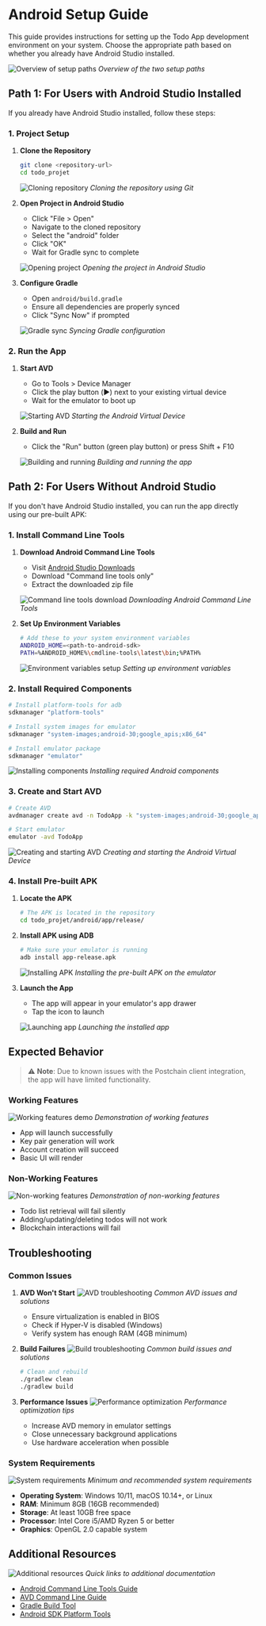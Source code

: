 # Android Setup Guide

This guide provides instructions for setting up the Todo App development environment on your system. Choose the appropriate path based on whether you already have Android Studio installed.

![Overview of setup paths](screenshots/setup-paths-overview.gif)
*Overview of the two setup paths*

## Path 1: For Users with Android Studio Installed

If you already have Android Studio installed, follow these steps:

### 1. Project Setup
1. **Clone the Repository**
   ```bash
   git clone <repository-url>
   cd todo_projet
   ```
   ![Cloning repository](screenshots/clone-repo.gif)
   *Cloning the repository using Git*

2. **Open Project in Android Studio**
   - Click "File > Open"
   - Navigate to the cloned repository
   - Select the "android" folder
   - Click "OK"
   - Wait for Gradle sync to complete

   ![Opening project](screenshots/open-project.gif)
   *Opening the project in Android Studio*

3. **Configure Gradle**
   - Open `android/build.gradle`
   - Ensure all dependencies are properly synced
   - Click "Sync Now" if prompted

   ![Gradle sync](screenshots/gradle-sync.gif)
   *Syncing Gradle configuration*

### 2. Run the App
1. **Start AVD**
   - Go to Tools > Device Manager
   - Click the play button (▶️) next to your existing virtual device
   - Wait for the emulator to boot up

   ![Starting AVD](screenshots/start-avd.gif)
   *Starting the Android Virtual Device*

2. **Build and Run**
   - Click the "Run" button (green play button) or press Shift + F10

   ![Building and running](screenshots/build-run.gif)
   *Building and running the app*

## Path 2: For Users Without Android Studio

If you don't have Android Studio installed, you can run the app directly using our pre-built APK:

### 1. Install Command Line Tools
1. **Download Android Command Line Tools**
   - Visit [Android Studio Downloads](https://developer.android.com/studio#command-tools)
   - Download "Command line tools only"
   - Extract the downloaded zip file

   ![Command line tools download](screenshots/cmdline-tools-download.png)
   *Downloading Android Command Line Tools*

2. **Set Up Environment Variables**
   ```bash
   # Add these to your system environment variables
   ANDROID_HOME=<path-to-android-sdk>
   PATH=%ANDROID_HOME%\cmdline-tools\latest\bin;%PATH%
   ```

   ![Environment variables setup](screenshots/env-vars-setup.gif)
   *Setting up environment variables*

### 2. Install Required Components
```bash
# Install platform-tools for adb
sdkmanager "platform-tools"

# Install system images for emulator
sdkmanager "system-images;android-30;google_apis;x86_64"

# Install emulator package
sdkmanager "emulator"
```

![Installing components](screenshots/install-components.gif)
*Installing required Android components*

### 3. Create and Start AVD
```bash
# Create AVD
avdmanager create avd -n TodoApp -k "system-images;android-30;google_apis;x86_64"

# Start emulator
emulator -avd TodoApp
```

![Creating and starting AVD](screenshots/create-start-avd.gif)
*Creating and starting the Android Virtual Device*

### 4. Install Pre-built APK
1. **Locate the APK**
   ```bash
   # The APK is located in the repository
   cd todo_projet/android/app/release/
   ```

2. **Install APK using ADB**
   ```bash
   # Make sure your emulator is running
   adb install app-release.apk
   ```

   ![Installing APK](screenshots/install-apk.gif)
   *Installing the pre-built APK on the emulator*

3. **Launch the App**
   - The app will appear in your emulator's app drawer
   - Tap the icon to launch

   ![Launching app](screenshots/launch-app.gif)
   *Launching the installed app*

## Expected Behavior

> ⚠️ **Note**: Due to known issues with the Postchain client integration, the app will have limited functionality.

### Working Features
![Working features demo](screenshots/working-features.gif)
*Demonstration of working features*

- App will launch successfully
- Key pair generation will work
- Account creation will succeed
- Basic UI will render

### Non-Working Features
![Non-working features](screenshots/non-working-features.gif)
*Demonstration of non-working features*

- Todo list retrieval will fail silently
- Adding/updating/deleting todos will not work
- Blockchain interactions will fail

## Troubleshooting

### Common Issues
1. **AVD Won't Start**
   ![AVD troubleshooting](screenshots/avd-troubleshooting.gif)
   *Common AVD issues and solutions*
   - Ensure virtualization is enabled in BIOS
   - Check if Hyper-V is disabled (Windows)
   - Verify system has enough RAM (4GB minimum)

2. **Build Failures**
   ![Build troubleshooting](screenshots/build-troubleshooting.gif)
   *Common build issues and solutions*
   ```bash
   # Clean and rebuild
   ./gradlew clean
   ./gradlew build
   ```

3. **Performance Issues**
   ![Performance optimization](screenshots/performance-optimization.gif)
   *Performance optimization tips*
   - Increase AVD memory in emulator settings
   - Close unnecessary background applications
   - Use hardware acceleration when possible

### System Requirements

![System requirements](screenshots/system-requirements.png)
*Minimum and recommended system requirements*

- **Operating System**: Windows 10/11, macOS 10.14+, or Linux
- **RAM**: Minimum 8GB (16GB recommended)
- **Storage**: At least 10GB free space
- **Processor**: Intel Core i5/AMD Ryzen 5 or better
- **Graphics**: OpenGL 2.0 capable system

## Additional Resources

![Additional resources](screenshots/additional-resources.png)
*Quick links to additional documentation*

- [Android Command Line Tools Guide](https://developer.android.com/studio/command-line)
- [AVD Command Line Guide](https://developer.android.com/studio/run/managing-avds-cmdline)
- [Gradle Build Tool](https://gradle.org/)
- [Android SDK Platform Tools](https://developer.android.com/studio/releases/platform-tools)
